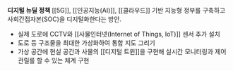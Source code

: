 **디지털 뉴딜 정책**
[[5G]], [[인공지능(AI)]], [[클라우드]] 기반 지능형 정부를 구축하고 사회간접자본(SOC)을 디지털화한다는 방안.

- 실제 도로에 CCTV와 [[사물인터넷(Internet of Things, IoT)]] 센서 추가 설치
- 도로 등 구조물을 최대한 가상화하여 통합 지도 그리기
- 가상 공간에 현실 공간과 사물의 [[디지털 트윈]]을 구현해 실시간 모니터링과 제어 관릴를 할 수 있는 체계 구현